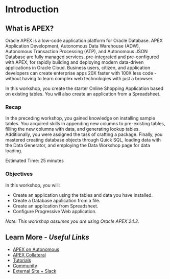 # Introduction

## **What is APEX?**

Oracle APEX is a low-code application platform for Oracle Database. APEX Application Development, Autonomous Data Warehouse (ADW), Autonomous Transaction Processing (ATP), and Autonomous JSON Database are fully managed services, pre-integrated and pre-configured with APEX, for rapidly building and deploying modern data-driven applications in Oracle Cloud. Business users, citizen, and application developers can create enterprise apps 20X faster with 100X less code - without having to learn complex web technologies with just a browser.

In this workshop, you create the starter Online Shopping Application based on existing tables. You will also create an application from a Spreadsheet.

### Recap

In the preceding workshop, you gained knowledge on installing sample tables. You acquired skills in appending new columns to pre-existing tables, filling the new columns with data, and generating lookup tables. Additionally, you were assigned the task of crafting a package. Finally, you mastered creating database objects through Quick SQL, loading data with the Data Generator, and employing the Data Workshop page for data loading.

Estimated Time: 25 minutes

### Objectives

In this workshop, you will:

- Create an application using the tables and data you have installed.
- Create a Database application from a file.
- Create an application from Spreadsheet.
- Configure Progressive Web application.

*Note: This workshop assumes you are using Oracle APEX 24.2.*

## Learn More - *Useful Links*

- [APEX on Autonomous](https://apex.oracle.com/autonomous)
- [APEX Collateral](https://www.oracle.com/database/technologies/appdev/apex/collateral.html)
- [Tutorials](https://apex.oracle.com/en/learn/tutorials)
- [Community](https://apex.oracle.com/community)
- [External Site + Slack](http://apex.world)
